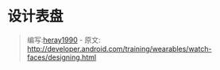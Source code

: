 # 设计表盘

> 编写:[heray1990](https://github.com/heray1990) - 原文: <http://developer.android.com/training/wearables/watch-faces/designing.html>